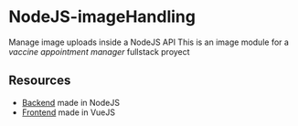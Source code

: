 #  NodeJS-imageHandling
Manage image uploads inside a NodeJS API
This is an image module for a _vaccine appointment manager_ fullstack proyect
## Resources
- [Backend](https://github.com/SashaBerkowsky/appointmentManager-Backend) made in NodeJS
- [Frontend](https://github.com/SashaBerkowsky/appointmentManager-Frontend) made in VueJS
